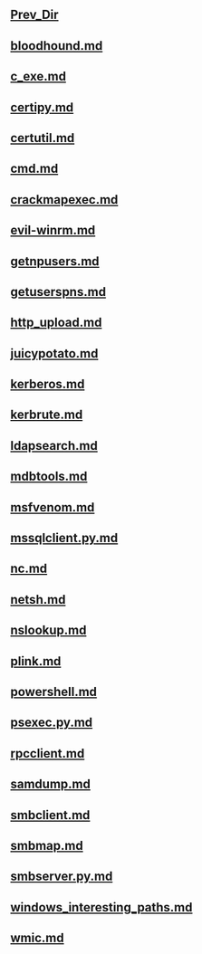 ## [Prev_Dir](../)
## [bloodhound.md](bloodhound.md)
## [c_exe.md](c_exe.md)
## [certipy.md](certipy.md)
## [certutil.md](certutil.md)
## [cmd.md](cmd.md)
## [crackmapexec.md](crackmapexec.md)
## [evil-winrm.md](evil-winrm.md)
## [getnpusers.md](getnpusers.md)
## [getuserspns.md](getuserspns.md)
## [http_upload.md](http_upload.md)
## [juicypotato.md](juicypotato.md)
## [kerberos.md](kerberos.md)
## [kerbrute.md](kerbrute.md)
## [ldapsearch.md](ldapsearch.md)
## [mdbtools.md](mdbtools.md)
## [msfvenom.md](msfvenom.md)
## [mssqlclient.py.md](mssqlclient.py.md)
## [nc.md](nc.md)
## [netsh.md](netsh.md)
## [nslookup.md](nslookup.md)
## [plink.md](plink.md)
## [powershell.md](powershell.md)
## [psexec.py.md](psexec.py.md)
## [rpcclient.md](rpcclient.md)
## [samdump.md](samdump.md)
## [smbclient.md](smbclient.md)
## [smbmap.md](smbmap.md)
## [smbserver.py.md](smbserver.py.md)
## [windows_interesting_paths.md](windows_interesting_paths.md)
## [wmic.md](wmic.md)
